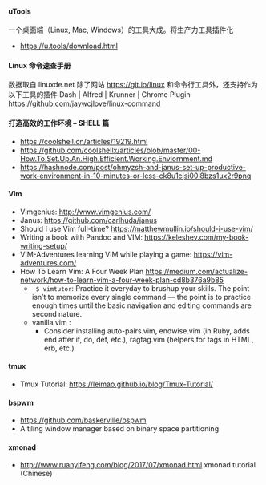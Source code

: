 #### uTools
一个桌面端（Linux, Mac, Windows）的工具大成。将生产力工具插件化
 - https://u.tools/download.html

####  Linux 命令速查手册
数据取自 linuxde.net 
除了网站 https://git.io/linux 和命令行工具外，还支持作为以下工具的插件 
Dash | Alfred | Krunner | Chrome Plugin  
https://github.com/jaywcjlove/linux-command

#### 打造高效的工作环境 – SHELL 篇
 - https://coolshell.cn/articles/19219.html
 - https://github.com/coolshellx/articles/blob/master/00-How.To.Set.Up.An.High.Efficient.Working.Enviornment.md
 - https://hashnode.com/post/ohmyzsh-and-janus-set-up-productive-work-environment-in-10-minutes-or-less-ck8u1cjsi00l8bzs1ux2r9pnq

#### Vim
 - Vimgenius: http://www.vimgenius.com/
 - Janus: https://github.com/carlhuda/janus
 - Should I use Vim full-time? https://matthewmullin.io/should-i-use-vim/
 - Writing a book with Pandoc and VIM: https://keleshev.com/my-book-writing-setup/
 - VIM-Adventures learning VIM while playing a game: https://vim-adventures.com/
 - How To Learn Vim: A Four Week Plan
 https://medium.com/actualize-network/how-to-learn-vim-a-four-week-plan-cd8b376a9b85
    - ` $ vimtutor`: Practice it everyday to brushup your skills. The point isn’t to memorize every single command — the point is to practice enough times until the basic navigation and editing commands are second nature.
    - vanilla vim : 
        - Consider installing auto-pairs.vim, endwise.vim (in Ruby, adds end after if, do, def, etc.), ragtag.vim (helpers for tags in HTML, erb, etc.)

#### tmux
 - Tmux Tutorial: https://leimao.github.io/blog/Tmux-Tutorial/

#### bspwm
 - https://github.com/baskerville/bspwm
 - A tiling window manager based on binary space partitioning

#### xmonad 
- http://www.ruanyifeng.com/blog/2017/07/xmonad.html
xmonad tutorial (Chinese)

